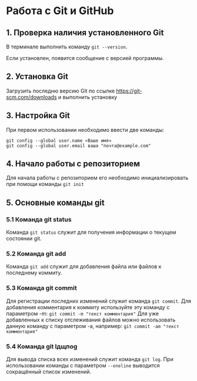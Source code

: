 # **Работа с Git и GitHub**
## 1. Проверка наличия установленного Git
В терминале выполнить команду `git --version`.

Если установлен, появится сообщение с версией программы.

## 2. Установка Git

Загрузить последню версию Git по ссылке https://git-scm.com/downloads и выполнить установку

## 3. Настройка Git

При первом использовании необходимо ввести две команды:
```
git config --global user.name «Ваше имя»
git config --global user.email ваша "почта@example.com"
```

## 4. Начало работы с репозиторием

Для начала работы с репозиторием его необходимо инициализировать при помощи команды `git init`

## 5. Основные команды git
### 5.1 Команда git status
Команда `git status` служит для получения информации о текущем состоянии git.
### 5.2 Команда git add
Команда `git add` служит для добавления файла или файлов к последнему коммиту.
### 5.3 Команда git commit
Для регистрации последних изменений служит команда `git commit`. Для добавления комментария к коммиту используйте эту команду с параметром -m: `git commit -m "текст комментария"`
Для уже добавленных к списку отслеживания файлов можно использовать данную команду с параметром -a, например: `git commit -am "текст комментария"`
### 5.4 Команда git lдщпog
Для вывода списка всех изменений служит команда `git log`.
При использовании команды c параметром `--oneline` выводится сокращённый список изменений.